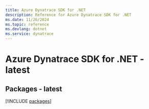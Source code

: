 ```yaml
---
title: Azure Dynatrace SDK for .NET
description: Reference for Azure Dynatrace SDK for .NET
ms.date: 11/26/2024
ms.topic: reference
ms.devlang: dotnet
ms.service: dynatrace
---
```

# Azure Dynatrace SDK for .NET - latest
## Packages - latest
[!INCLUDE [packages](dynatrace-index.md)]